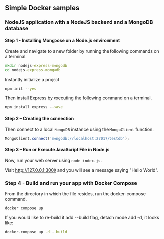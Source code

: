 ## Simple Docker samples
### NodeJS application with a NodeJS backend and a MongoDB database

#### Step 1 - Installing Mongoose on a Node.js environment

Create and navigate to a new folder by running the following commands on a terminal.
```bat
mkdir nodejs-express-mongodb
cd nodejs-express-mongodb
```

Instantly initialize a project
```bat
npm init --yes
```

Then install Express by executing the following command on a terminal.
```bat
npm install express --save
```

#### Step 2 – Creating the connection

Then connect to a local `MongoDB` instance using the `MongoClient` function.
```javascript
MongoClient.connect('mongodb://localhost:27017/testdb');
```

#### Step 3 – Run or Execute JavaScript File in Node.js
Now, run your web server using `node index.js`.

Visit http://127.0.0.1:3000 and you will see a message saying "Hello World".

### Step 4 - Build and run your app with Docker Compose
From the directory in which the file resides, run the docker-compose command.
```bat
docker compose up
```

If you would like to re-build it add --build flag, detach mode add -d, it looks like:
```bat
docker-compose up -d --build
```